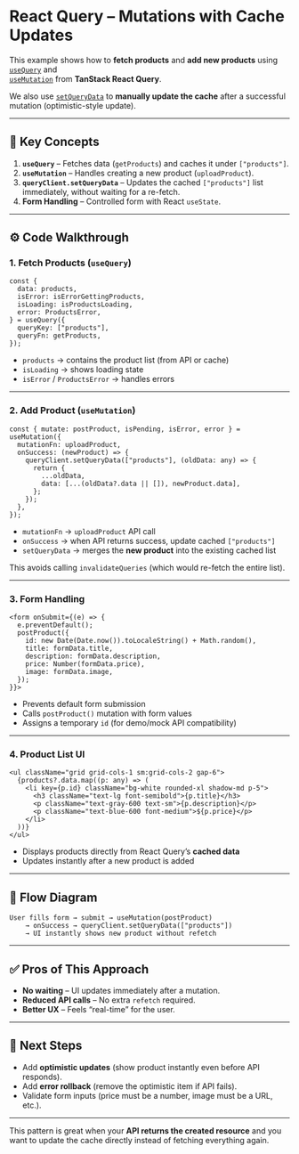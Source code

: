 # React Query – Mutations with Cache Updates

This example shows how to **fetch products** and **add new products** using  
[`useQuery`](https://tanstack.com/query/latest/docs/framework/react/reference/useQuery) and  
[`useMutation`](https://tanstack.com/query/latest/docs/framework/react/reference/useMutation) from **TanStack React Query**.

We also use [`setQueryData`](https://tanstack.com/query/latest/docs/framework/react/guides/query-invalidation#manually-updating-query-data) to **manually update the cache** after a successful mutation (optimistic-style update).

---

## 🔑 Key Concepts

1. **`useQuery`** – Fetches data (`getProducts`) and caches it under `["products"]`.
2. **`useMutation`** – Handles creating a new product (`uploadProduct`).
3. **`queryClient.setQueryData`** – Updates the cached `["products"]` list immediately, without waiting for a re-fetch.
4. **Form Handling** – Controlled form with React `useState`.

---

## ⚙️ Code Walkthrough

### 1. Fetch Products (`useQuery`)
```tsx
const {
  data: products,
  isError: isErrorGettingProducts,
  isLoading: isProductsLoading,
  error: ProductsError,
} = useQuery({
  queryKey: ["products"],
  queryFn: getProducts,
});
```

- `products` → contains the product list (from API or cache)  
- `isLoading` → shows loading state  
- `isError` / `ProductsError` → handles errors  

---

### 2. Add Product (`useMutation`)
```tsx
const { mutate: postProduct, isPending, isError, error } = useMutation({
  mutationFn: uploadProduct,
  onSuccess: (newProduct) => {
    queryClient.setQueryData(["products"], (oldData: any) => {
      return {
        ...oldData,
        data: [...(oldData?.data || []), newProduct.data],
      };
    });
  },
});
```

- `mutationFn` → `uploadProduct` API call  
- `onSuccess` → when API returns success, update cached `["products"]`  
- `setQueryData` → merges the **new product** into the existing cached list  

This avoids calling `invalidateQueries` (which would re-fetch the entire list).

---

### 3. Form Handling
```tsx
<form onSubmit={(e) => {
  e.preventDefault();
  postProduct({
    id: new Date(Date.now()).toLocaleString() + Math.random(),
    title: formData.title,
    description: formData.description,
    price: Number(formData.price),
    image: formData.image,
  });
}}>
```

- Prevents default form submission  
- Calls `postProduct()` mutation with form values  
- Assigns a temporary `id` (for demo/mock API compatibility)  

---

### 4. Product List UI
```tsx
<ul className="grid grid-cols-1 sm:grid-cols-2 gap-6">
  {products?.data.map((p: any) => (
    <li key={p.id} className="bg-white rounded-xl shadow-md p-5">
      <h3 className="text-lg font-semibold">{p.title}</h3>
      <p className="text-gray-600 text-sm">{p.description}</p>
      <p className="text-blue-600 font-medium">${p.price}</p>
    </li>
  ))}
</ul>
```

- Displays products directly from React Query’s **cached data**  
- Updates instantly after a new product is added  

---

## 🔄 Flow Diagram

```
User fills form → submit → useMutation(postProduct) 
    → onSuccess → queryClient.setQueryData(["products"])
    → UI instantly shows new product without refetch
```

---

## ✅ Pros of This Approach

- **No waiting** – UI updates immediately after a mutation.
- **Reduced API calls** – No extra `refetch` required.
- **Better UX** – Feels “real-time” for the user.

---

## 🚀 Next Steps

- Add **optimistic updates** (show product instantly even before API responds).
- Add **error rollback** (remove the optimistic item if API fails).
- Validate form inputs (price must be a number, image must be a URL, etc.).

---

This pattern is great when your **API returns the created resource** and you want to update the cache directly instead of fetching everything again.
